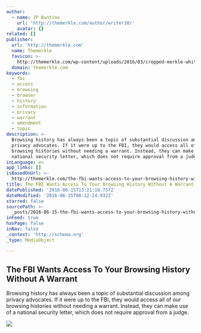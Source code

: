 ```yaml
---
author:
  - name: JP Buntinx
    url: 'http://themerkle.com/author/writer10/'
    avatar: {}
related: []
publisher:
  url: 'http://themerkle.com'
  name: Themerkle
  favicon: >-
    http://themerkle.com/wp-content/uploads/2016/03/cropped-merkle-white-1-192x192.png
  domain: themerkle.com
keywords:
  - fbi
  - access
  - browsing
  - browser
  - history
  - information
  - privacy
  - warrant
  - amendment
  - topic
description: >-
  Browsing history has always been a topic of substantial discussion among
  privacy advocates. If it were up to the FBI, they would access all of our
  browsing histories without needing a warrant. Instead, they can make use of a
  national security letter, which does not require approval from a judge.
inLanguage: en
app_links: []
isBasedOnUrl: >-
  http://themerkle.com/the-fbi-wants-access-to-your-browsing-history-without-a-warrant/
title: The FBI Wants Access To Your Browsing History Without A Warrant
datePublished: '2016-06-15T13:21:10.757Z'
dateModified: '2016-06-15T08:12:24.932Z'
starred: false
sourcePath: >-
  _posts/2016-06-15-the-fbi-wants-access-to-your-browsing-history-without-a-warr.md
inFeed: true
hasPage: false
inNav: false
_context: 'http://schema.org'
_type: MediaObject

---
```

<article style=""><h1>The FBI Wants Access To Your Browsing History Without A Warrant</h1><p>Browsing history has always been a topic of substantial discussion among privacy advocates. If it were up to the FBI, they would access all of our browsing histories without needing a warrant. Instead, they can make use of a national security letter, which does not require approval from a judge.</p><img src="http://themerkle.com/wp-content/uploads/2016/06/shutterstock_325158134.jpg" /></article>